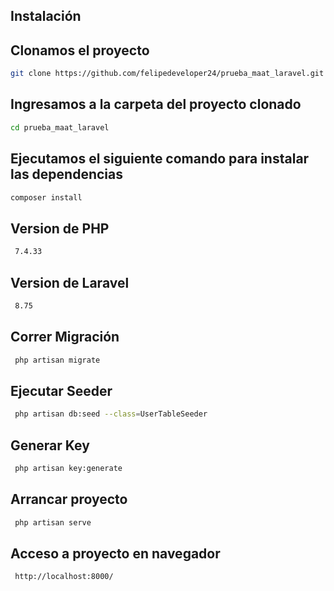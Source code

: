 
## Instalación

## Clonamos el proyecto
```bash
git clone https://github.com/felipedeveloper24/prueba_maat_laravel.git
```

## Ingresamos a la carpeta del proyecto clonado
```bash
cd prueba_maat_laravel
```

## Ejecutamos el siguiente comando para instalar las dependencias

```bash
composer install
```

## Version de PHP
```bash
 7.4.33
```
## Version de Laravel
```bash
 8.75
```

## Correr Migración

```bash
 php artisan migrate
```

## Ejecutar Seeder

```bash
 php artisan db:seed --class=UserTableSeeder
```

## Generar Key

```bash
 php artisan key:generate
```
## Arrancar proyecto

```bash
 php artisan serve
```
## Acceso a proyecto en navegador

```bash
 http://localhost:8000/
```